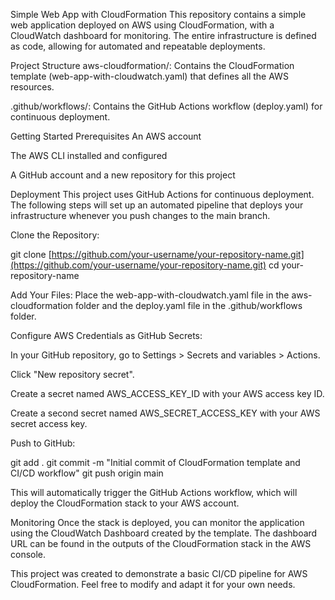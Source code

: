 Simple Web App with CloudFormation
This repository contains a simple web application deployed on AWS using CloudFormation, with a CloudWatch dashboard for monitoring. The entire infrastructure is defined as code, allowing for automated and repeatable deployments.

Project Structure
aws-cloudformation/: Contains the CloudFormation template (web-app-with-cloudwatch.yaml) that defines all the AWS resources.

.github/workflows/: Contains the GitHub Actions workflow (deploy.yaml) for continuous deployment.

Getting Started
Prerequisites
An AWS account

The AWS CLI installed and configured

A GitHub account and a new repository for this project

Deployment
This project uses GitHub Actions for continuous deployment. The following steps will set up an automated pipeline that deploys your infrastructure whenever you push changes to the main branch.

Clone the Repository:

git clone [https://github.com/your-username/your-repository-name.git](https://github.com/your-username/your-repository-name.git)
cd your-repository-name

Add Your Files:
Place the web-app-with-cloudwatch.yaml file in the aws-cloudformation folder and the deploy.yaml file in the .github/workflows folder.

Configure AWS Credentials as GitHub Secrets:

In your GitHub repository, go to Settings > Secrets and variables > Actions.

Click "New repository secret".

Create a secret named AWS_ACCESS_KEY_ID with your AWS access key ID.

Create a second secret named AWS_SECRET_ACCESS_KEY with your AWS secret access key.

Push to GitHub:

git add .
git commit -m "Initial commit of CloudFormation template and CI/CD workflow"
git push origin main

This will automatically trigger the GitHub Actions workflow, which will deploy the CloudFormation stack to your AWS account.

Monitoring
Once the stack is deployed, you can monitor the application using the CloudWatch Dashboard created by the template. The dashboard URL can be found in the outputs of the CloudFormation stack in the AWS console.

This project was created to demonstrate a basic CI/CD pipeline for AWS CloudFormation. Feel free to modify and adapt it for your own needs.